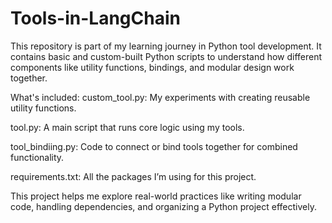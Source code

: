 # Tools-in-LangChain

This repository is part of my learning journey in Python tool development. 
It contains basic and custom-built Python scripts to understand how different components like utility functions, bindings, and modular design work together.


What's included:
custom_tool.py: My experiments with creating reusable utility functions.

tool.py: A main script that runs core logic using my tools.

tool_bindiing.py: Code to connect or bind tools together for combined functionality.

requirements.txt: All the packages I’m using for this project.

This project helps me explore real-world practices like writing modular code, handling dependencies, and organizing a Python project effectively.

